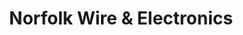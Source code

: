 ---
title: "Norfolk Wire & Electronics"
url: /greenville/norfolk-wire-and-electronics/
shop: electronics
---